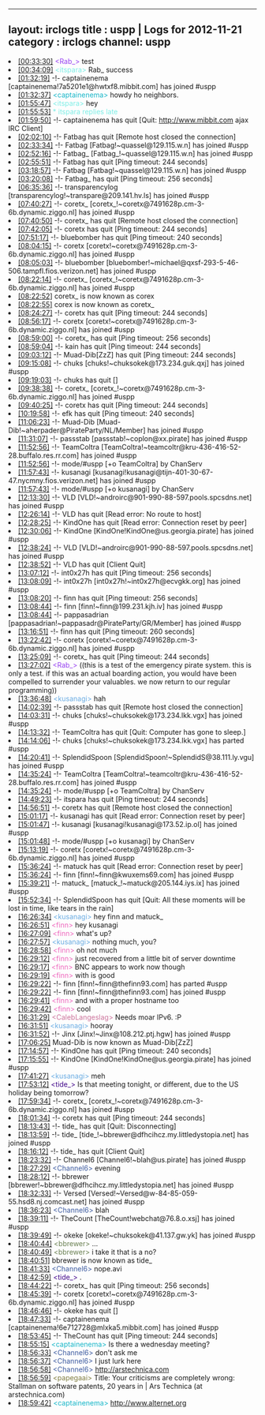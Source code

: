 
---
layout: irclogs
title : uspp | Logs for 2012-11-21
category : irclogs
channel: uspp
---
<li class="logitem"><a href="#00:33:30" name="00:33:30" class="time">[00:33:30]</a> <span class="person" style="color:#9742f1">&lt;Rab_&gt;</span> test </li>
<li class="logitem"><a href="#00:34:09" name="00:34:09" class="time">[00:34:09]</a> <span class="person" style="color:#7deee6">&lt;itspara&gt;</span>  Rab_ success  </li>
<li class="logitem"><a href="#01:32:19" name="01:32:19" class="time">[01:32:19]</a> -!- <span class="join">captainenema</span> [captainenema!7a5201e1@hwtxf8.mibbit.com] has joined #uspp </li>
<li class="logitem"><a href="#01:32:37" name="01:32:37" class="time">[01:32:37]</a> <span class="person" style="color:#17b6c8">&lt;captainenema&gt;</span> howdy ho neighbors. </li>
<li class="logitem"><a href="#01:55:47" name="01:55:47" class="time">[01:55:47]</a> <span class="person" style="color:#7deee6">&lt;itspara&gt;</span> hey </li>
<li class="logitem"><a href="#01:55:53" name="01:55:53" class="time">[01:55:53]</a> <span class="person" style="color:#7deee6">* itspara replies late</span> </li>
<li class="logitem"><a href="#01:59:50" name="01:59:50" class="time">[01:59:50]</a> -!- <span class="quit">captainenema</span> has quit [Quit: <a href="http://www.mibbit.com" target="_blank">http://www.mibbit.com</a> ajax IRC Client] </li>
<li class="logitem"><a href="#02:02:10" name="02:02:10" class="time">[02:02:10]</a> -!- <span class="quit">Fatbag</span> has quit [Remote host closed the connection] </li>
<li class="logitem"><a href="#02:33:34" name="02:33:34" class="time">[02:33:34]</a> -!- <span class="join">Fatbag</span> [Fatbag!~quassel@129.115.w.n] has joined #uspp </li>
<li class="logitem"><a href="#02:52:16" name="02:52:16" class="time">[02:52:16]</a> -!- <span class="join">Fatbag_</span> [Fatbag_!~quassel@129.115.w.n] has joined #uspp </li>
<li class="logitem"><a href="#02:55:51" name="02:55:51" class="time">[02:55:51]</a> -!- <span class="quit">Fatbag</span> has quit [Ping timeout: 244 seconds] </li>
<li class="logitem"><a href="#03:18:57" name="03:18:57" class="time">[03:18:57]</a> -!- <span class="join">Fatbag</span> [Fatbag!~quassel@129.115.w.n] has joined #uspp </li>
<li class="logitem"><a href="#03:20:08" name="03:20:08" class="time">[03:20:08]</a> -!- <span class="quit">Fatbag_</span> has quit [Ping timeout: 256 seconds] </li>
<li class="logitem"><a href="#06:35:36" name="06:35:36" class="time">[06:35:36]</a> -!- <span class="join">transparencylog</span> [transparencylog!~transpare@209.141.hv.ls] has joined #uspp </li>
<li class="logitem"><a href="#07:40:27" name="07:40:27" class="time">[07:40:27]</a> -!- <span class="join">coretx_</span> [coretx_!~coretx@7491628p.cm-3-6b.dynamic.ziggo.nl] has joined #uspp </li>
<li class="logitem"><a href="#07:40:50" name="07:40:50" class="time">[07:40:50]</a> -!- <span class="quit">coretx_</span> has quit [Remote host closed the connection] </li>
<li class="logitem"><a href="#07:42:05" name="07:42:05" class="time">[07:42:05]</a> -!- <span class="quit">coretx</span> has quit [Ping timeout: 244 seconds] </li>
<li class="logitem"><a href="#07:51:17" name="07:51:17" class="time">[07:51:17]</a> -!- <span class="quit">bluebomber</span> has quit [Ping timeout: 240 seconds] </li>
<li class="logitem"><a href="#08:04:15" name="08:04:15" class="time">[08:04:15]</a> -!- <span class="join">coretx</span> [coretx!~coretx@7491628p.cm-3-6b.dynamic.ziggo.nl] has joined #uspp </li>
<li class="logitem"><a href="#08:05:03" name="08:05:03" class="time">[08:05:03]</a> -!- <span class="join">bluebomber</span> [bluebomber!~michael@qxsf-293-5-46-506.tampfl.fios.verizon.net] has joined #uspp </li>
<li class="logitem"><a href="#08:22:14" name="08:22:14" class="time">[08:22:14]</a> -!- <span class="join">coretx_</span> [coretx_!~coretx@7491628p.cm-3-6b.dynamic.ziggo.nl] has joined #uspp </li>
<li class="logitem"><a href="#08:22:52" name="08:22:52" class="time">[08:22:52]</a> <span class="nick">coretx_</span> is now known as <span class="nick">corex</span> </li>
<li class="logitem"><a href="#08:22:55" name="08:22:55" class="time">[08:22:55]</a> <span class="nick">corex</span> is now known as <span class="nick">coretx_</span> </li>
<li class="logitem"><a href="#08:24:27" name="08:24:27" class="time">[08:24:27]</a> -!- <span class="quit">coretx</span> has quit [Ping timeout: 244 seconds] </li>
<li class="logitem"><a href="#08:56:17" name="08:56:17" class="time">[08:56:17]</a> -!- <span class="join">coretx</span> [coretx!~coretx@7491628p.cm-3-6b.dynamic.ziggo.nl] has joined #uspp </li>
<li class="logitem"><a href="#08:59:00" name="08:59:00" class="time">[08:59:00]</a> -!- <span class="quit">coretx_</span> has quit [Ping timeout: 256 seconds] </li>
<li class="logitem"><a href="#08:59:04" name="08:59:04" class="time">[08:59:04]</a> -!- <span class="quit">kain</span> has quit [Ping timeout: 244 seconds] </li>
<li class="logitem"><a href="#09:03:12" name="09:03:12" class="time">[09:03:12]</a> -!- <span class="quit">Muad-Dib[ZzZ]</span> has quit [Ping timeout: 244 seconds] </li>
<li class="logitem"><a href="#09:15:08" name="09:15:08" class="time">[09:15:08]</a> -!- <span class="join">chuks</span> [chuks!~chuksokek@173.234.guk.qxj] has joined #uspp </li>
<li class="logitem"><a href="#09:19:03" name="09:19:03" class="time">[09:19:03]</a> -!- <span class="quit">chuks</span> has quit [] </li>
<li class="logitem"><a href="#09:38:38" name="09:38:38" class="time">[09:38:38]</a> -!- <span class="join">coretx_</span> [coretx_!~coretx@7491628p.cm-3-6b.dynamic.ziggo.nl] has joined #uspp </li>
<li class="logitem"><a href="#09:40:25" name="09:40:25" class="time">[09:40:25]</a> -!- <span class="quit">coretx</span> has quit [Ping timeout: 244 seconds] </li>
<li class="logitem"><a href="#10:19:58" name="10:19:58" class="time">[10:19:58]</a> -!- <span class="quit">efk</span> has quit [Ping timeout: 240 seconds] </li>
<li class="logitem"><a href="#11:06:23" name="11:06:23" class="time">[11:06:23]</a> -!- <span class="join">Muad-Dib</span> [Muad-Dib!~aherpader@PirateParty/NL/Member] has joined #uspp </li>
<li class="logitem"><a href="#11:31:07" name="11:31:07" class="time">[11:31:07]</a> -!- <span class="join">passstab</span> [passstab!~coplon@xx.pirate] has joined #uspp </li>
<li class="logitem"><a href="#11:52:56" name="11:52:56" class="time">[11:52:56]</a> -!- <span class="join">TeamColtra</span> [TeamColtra!~teamcoltr@kru-436-416-52-28.buffalo.res.rr.com] has joined #uspp </li>
<li class="logitem"><a href="#11:52:56" name="11:52:56" class="time">[11:52:56]</a> -!- mode/<span class="mode">#uspp</span> [+o TeamColtra] by ChanServ </li>
<li class="logitem"><a href="#11:57:43" name="11:57:43" class="time">[11:57:43]</a> -!- <span class="join">kusanagi</span> [kusanagi!kusanagi@tijn-401-30-67-47.nycmny.fios.verizon.net] has joined #uspp </li>
<li class="logitem"><a href="#11:57:43" name="11:57:43" class="time">[11:57:43]</a> -!- mode/<span class="mode">#uspp</span> [+o kusanagi] by ChanServ </li>
<li class="logitem"><a href="#12:13:30" name="12:13:30" class="time">[12:13:30]</a> -!- <span class="join">VLD</span> [VLD!~androirc@901-990-88-597.pools.spcsdns.net] has joined #uspp </li>
<li class="logitem"><a href="#12:26:14" name="12:26:14" class="time">[12:26:14]</a> -!- <span class="quit">VLD</span> has quit [Read error: No route to host] </li>
<li class="logitem"><a href="#12:28:25" name="12:28:25" class="time">[12:28:25]</a> -!- <span class="quit">KindOne</span> has quit [Read error: Connection reset by peer] </li>
<li class="logitem"><a href="#12:30:06" name="12:30:06" class="time">[12:30:06]</a> -!- <span class="join">KindOne</span> [KindOne!KindOne@us.georgia.pirate] has joined #uspp </li>
<li class="logitem"><a href="#12:38:24" name="12:38:24" class="time">[12:38:24]</a> -!- <span class="join">VLD</span> [VLD!~androirc@901-990-88-597.pools.spcsdns.net] has joined #uspp </li>
<li class="logitem"><a href="#12:38:52" name="12:38:52" class="time">[12:38:52]</a> -!- <span class="quit">VLD</span> has quit [Client Quit] </li>
<li class="logitem"><a href="#13:07:12" name="13:07:12" class="time">[13:07:12]</a> -!- <span class="quit">int0x27h</span> has quit [Ping timeout: 256 seconds] </li>
<li class="logitem"><a href="#13:08:09" name="13:08:09" class="time">[13:08:09]</a> -!- <span class="join">int0x27h</span> [int0x27h!~int0x27h@ecvgkk.org] has joined #uspp </li>
<li class="logitem"><a href="#13:08:20" name="13:08:20" class="time">[13:08:20]</a> -!- <span class="quit">finn</span> has quit [Ping timeout: 256 seconds] </li>
<li class="logitem"><a href="#13:08:44" name="13:08:44" class="time">[13:08:44]</a> -!- <span class="join">finn</span> [finn!~finn@199.231.kjh.iv] has joined #uspp </li>
<li class="logitem"><a href="#13:08:44" name="13:08:44" class="time">[13:08:44]</a> -!- <span class="join">pappasadrian</span> [pappasadrian!~pappasadr@PirateParty/GR/Member] has joined #uspp </li>
<li class="logitem"><a href="#13:16:51" name="13:16:51" class="time">[13:16:51]</a> -!- <span class="quit">finn</span> has quit [Ping timeout: 260 seconds] </li>
<li class="logitem"><a href="#13:22:42" name="13:22:42" class="time">[13:22:42]</a> -!- <span class="join">coretx</span> [coretx!~coretx@7491628p.cm-3-6b.dynamic.ziggo.nl] has joined #uspp </li>
<li class="logitem"><a href="#13:25:09" name="13:25:09" class="time">[13:25:09]</a> -!- <span class="quit">coretx_</span> has quit [Ping timeout: 244 seconds] </li>
<li class="logitem"><a href="#13:27:02" name="13:27:02" class="time">[13:27:02]</a> <span class="person" style="color:#9742f1">&lt;Rab_&gt;</span> ((this is a test of the emergency pirate system. this is only a test. if this was an actual boarding action, you would have been compelled to surrender your valuables. we now return to our regular programming)) </li>
<li class="logitem"><a href="#13:36:48" name="13:36:48" class="time">[13:36:48]</a> <span class="person" style="color:#6aace3">&lt;kusanagi&gt;</span> hah </li>
<li class="logitem"><a href="#14:02:39" name="14:02:39" class="time">[14:02:39]</a> -!- <span class="quit">passstab</span> has quit [Remote host closed the connection] </li>
<li class="logitem"><a href="#14:03:31" name="14:03:31" class="time">[14:03:31]</a> -!- <span class="join">chuks</span> [chuks!~chuksokek@173.234.lkk.vgx] has joined #uspp </li>
<li class="logitem"><a href="#14:13:32" name="14:13:32" class="time">[14:13:32]</a> -!- <span class="quit">TeamColtra</span> has quit [Quit: Computer has gone to sleep.] </li>
<li class="logitem"><a href="#14:14:06" name="14:14:06" class="time">[14:14:06]</a> -!- <span class="part">chuks</span> [chuks!~chuksokek@173.234.lkk.vgx] has parted #uspp </li>
<li class="logitem"><a href="#14:20:41" name="14:20:41" class="time">[14:20:41]</a> -!- <span class="join">SplendidSpoon</span> [SplendidSpoon!~SplendidS@38.111.ly.vgu] has joined #uspp </li>
<li class="logitem"><a href="#14:35:24" name="14:35:24" class="time">[14:35:24]</a> -!- <span class="join">TeamColtra</span> [TeamColtra!~teamcoltr@kru-436-416-52-28.buffalo.res.rr.com] has joined #uspp </li>
<li class="logitem"><a href="#14:35:24" name="14:35:24" class="time">[14:35:24]</a> -!- mode/<span class="mode">#uspp</span> [+o TeamColtra] by ChanServ </li>
<li class="logitem"><a href="#14:49:23" name="14:49:23" class="time">[14:49:23]</a> -!- <span class="quit">itspara</span> has quit [Ping timeout: 244 seconds] </li>
<li class="logitem"><a href="#14:56:51" name="14:56:51" class="time">[14:56:51]</a> -!- <span class="quit">coretx</span> has quit [Remote host closed the connection] </li>
<li class="logitem"><a href="#15:01:17" name="15:01:17" class="time">[15:01:17]</a> -!- <span class="quit">kusanagi</span> has quit [Read error: Connection reset by peer] </li>
<li class="logitem"><a href="#15:01:47" name="15:01:47" class="time">[15:01:47]</a> -!- <span class="join">kusanagi</span> [kusanagi!kusanagi@173.52.ip.ol] has joined #uspp </li>
<li class="logitem"><a href="#15:01:48" name="15:01:48" class="time">[15:01:48]</a> -!- mode/<span class="mode">#uspp</span> [+o kusanagi] by ChanServ </li>
<li class="logitem"><a href="#15:13:19" name="15:13:19" class="time">[15:13:19]</a> -!- <span class="join">coretx</span> [coretx!~coretx@7491628p.cm-3-6b.dynamic.ziggo.nl] has joined #uspp </li>
<li class="logitem"><a href="#15:36:24" name="15:36:24" class="time">[15:36:24]</a> -!- <span class="quit">matuck</span> has quit [Read error: Connection reset by peer] </li>
<li class="logitem"><a href="#15:36:24" name="15:36:24" class="time">[15:36:24]</a> -!- <span class="join">finn</span> [finn!~finn@kwuxems69.com] has joined #uspp </li>
<li class="logitem"><a href="#15:39:21" name="15:39:21" class="time">[15:39:21]</a> -!- <span class="join">matuck_</span> [matuck_!~matuck@205.144.iys.ix] has joined #uspp </li>
<li class="logitem"><a href="#15:52:34" name="15:52:34" class="time">[15:52:34]</a> -!- <span class="quit">SplendidSpoon</span> has quit [Quit: All these moments will be lost in time, like tears in the rain] </li>
<li class="logitem"><a href="#16:26:34" name="16:26:34" class="time">[16:26:34]</a> <span class="person" style="color:#6aace3">&lt;kusanagi&gt;</span> hey finn and matuck_  </li>
<li class="logitem"><a href="#16:26:51" name="16:26:51" class="time">[16:26:51]</a> <span class="person" style="color:#ee67bd">&lt;finn&gt;</span> hey kusanagi  </li>
<li class="logitem"><a href="#16:27:09" name="16:27:09" class="time">[16:27:09]</a> <span class="person" style="color:#ee67bd">&lt;finn&gt;</span> what's up? </li>
<li class="logitem"><a href="#16:27:57" name="16:27:57" class="time">[16:27:57]</a> <span class="person" style="color:#6aace3">&lt;kusanagi&gt;</span> nothing much, you? </li>
<li class="logitem"><a href="#16:28:58" name="16:28:58" class="time">[16:28:58]</a> <span class="person" style="color:#ee67bd">&lt;finn&gt;</span> oh not much </li>
<li class="logitem"><a href="#16:29:12" name="16:29:12" class="time">[16:29:12]</a> <span class="person" style="color:#ee67bd">&lt;finn&gt;</span> just recovered from a little bit of server downtime </li>
<li class="logitem"><a href="#16:29:17" name="16:29:17" class="time">[16:29:17]</a> <span class="person" style="color:#ee67bd">&lt;finn&gt;</span> BNC appears to work now though </li>
<li class="logitem"><a href="#16:29:19" name="16:29:19" class="time">[16:29:19]</a> <span class="person" style="color:#ee67bd">&lt;finn&gt;</span> with is good </li>
<li class="logitem"><a href="#16:29:22" name="16:29:22" class="time">[16:29:22]</a> -!- <span class="part">finn</span> [finn!~finn@thefinn93.com] has parted #uspp </li>
<li class="logitem"><a href="#16:29:22" name="16:29:22" class="time">[16:29:22]</a> -!- <span class="join">finn</span> [finn!~finn@thefinn93.com] has joined #uspp </li>
<li class="logitem"><a href="#16:29:41" name="16:29:41" class="time">[16:29:41]</a> <span class="person" style="color:#ee67bd">&lt;finn&gt;</span> and with a proper hostname too </li>
<li class="logitem"><a href="#16:29:42" name="16:29:42" class="time">[16:29:42]</a> <span class="person" style="color:#ee67bd">&lt;finn&gt;</span> cool </li>
<li class="logitem"><a href="#16:31:29" name="16:31:29" class="time">[16:31:29]</a> <span class="person" style="color:#cc749c">&lt;CalebLangeslag&gt;</span> Needs moar IPv6. :P </li>
<li class="logitem"><a href="#16:31:51" name="16:31:51" class="time">[16:31:51]</a> <span class="person" style="color:#6aace3">&lt;kusanagi&gt;</span> hooray </li>
<li class="logitem"><a href="#16:31:52" name="16:31:52" class="time">[16:31:52]</a> -!- <span class="join">Jinx</span> [Jinx!~Jinx@108.212.ptj.hgw] has joined #uspp </li>
<li class="logitem"><a href="#17:06:25" name="17:06:25" class="time">[17:06:25]</a> <span class="nick">Muad-Dib</span> is now known as <span class="nick">Muad-Dib[ZzZ]</span> </li>
<li class="logitem"><a href="#17:14:57" name="17:14:57" class="time">[17:14:57]</a> -!- <span class="quit">KindOne</span> has quit [Ping timeout: 240 seconds] </li>
<li class="logitem"><a href="#17:15:55" name="17:15:55" class="time">[17:15:55]</a> -!- <span class="join">KindOne</span> [KindOne!KindOne@us.georgia.pirate] has joined #uspp </li>
<li class="logitem"><a href="#17:41:27" name="17:41:27" class="time">[17:41:27]</a> <span class="person" style="color:#6aace3">&lt;kusanagi&gt;</span> meh </li>
<li class="logitem"><a href="#17:53:12" name="17:53:12" class="time">[17:53:12]</a> <span class="person" style="color:#42078b">&lt;tide_&gt;</span> Is that meeting tonight, or different, due to the US holiday being tomorrow? </li>
<li class="logitem"><a href="#17:59:34" name="17:59:34" class="time">[17:59:34]</a> -!- <span class="join">coretx_</span> [coretx_!~coretx@7491628p.cm-3-6b.dynamic.ziggo.nl] has joined #uspp </li>
<li class="logitem"><a href="#18:01:34" name="18:01:34" class="time">[18:01:34]</a> -!- <span class="quit">coretx</span> has quit [Ping timeout: 244 seconds] </li>
<li class="logitem"><a href="#18:13:43" name="18:13:43" class="time">[18:13:43]</a> -!- <span class="quit">tide_</span> has quit [Quit: Disconnecting] </li>
<li class="logitem"><a href="#18:13:59" name="18:13:59" class="time">[18:13:59]</a> -!- <span class="join">tide_</span> [tide_!~bbrewer@dfhcihcz.my.littledystopia.net] has joined #uspp </li>
<li class="logitem"><a href="#18:16:12" name="18:16:12" class="time">[18:16:12]</a> -!- <span class="quit">tide_</span> has quit [Client Quit] </li>
<li class="logitem"><a href="#18:23:32" name="18:23:32" class="time">[18:23:32]</a> -!- <span class="join">Channel6</span> [Channel6!~blah@us.pirate] has joined #uspp </li>
<li class="logitem"><a href="#18:27:29" name="18:27:29" class="time">[18:27:29]</a> <span class="person" style="color:#3d5ba0">&lt;Channel6&gt;</span> evening </li>
<li class="logitem"><a href="#18:28:12" name="18:28:12" class="time">[18:28:12]</a> -!- <span class="join">bbrewer</span> [bbrewer!~bbrewer@dfhcihcz.my.littledystopia.net] has joined #uspp </li>
<li class="logitem"><a href="#18:32:33" name="18:32:33" class="time">[18:32:33]</a> -!- <span class="join">Versed</span> [Versed!~Versed@w-84-85-059-55.hsd8.nj.comcast.net] has joined #uspp </li>
<li class="logitem"><a href="#18:36:23" name="18:36:23" class="time">[18:36:23]</a> <span class="person" style="color:#3d5ba0">&lt;Channel6&gt;</span> blah </li>
<li class="logitem"><a href="#18:39:11" name="18:39:11" class="time">[18:39:11]</a> -!- <span class="join">TheCount</span> [TheCount!webchat@76.8.o.xsj] has joined #uspp </li>
<li class="logitem"><a href="#18:39:49" name="18:39:49" class="time">[18:39:49]</a> -!- <span class="join">okeke</span> [okeke!~chuksokek@41.137.gw.yk] has joined #uspp </li>
<li class="logitem"><a href="#18:40:44" name="18:40:44" class="time">[18:40:44]</a> <span class="person" style="color:#6b8153">&lt;bbrewer&gt;</span> ... </li>
<li class="logitem"><a href="#18:40:49" name="18:40:49" class="time">[18:40:49]</a> <span class="person" style="color:#6b8153">&lt;bbrewer&gt;</span> i take it that is a no? </li>
<li class="logitem"><a href="#18:40:51" name="18:40:51" class="time">[18:40:51]</a> <span class="nick">bbrewer</span> is now known as <span class="nick">tide_</span> </li>
<li class="logitem"><a href="#18:41:33" name="18:41:33" class="time">[18:41:33]</a> <span class="person" style="color:#3d5ba0">&lt;Channel6&gt;</span> nope.avi </li>
<li class="logitem"><a href="#18:42:59" name="18:42:59" class="time">[18:42:59]</a> <span class="person" style="color:#42078b">&lt;tide_&gt;</span> . </li>
<li class="logitem"><a href="#18:44:22" name="18:44:22" class="time">[18:44:22]</a> -!- <span class="quit">coretx_</span> has quit [Ping timeout: 256 seconds] </li>
<li class="logitem"><a href="#18:45:39" name="18:45:39" class="time">[18:45:39]</a> -!- <span class="join">coretx</span> [coretx!~coretx@7491628p.cm-3-6b.dynamic.ziggo.nl] has joined #uspp </li>
<li class="logitem"><a href="#18:46:46" name="18:46:46" class="time">[18:46:46]</a> -!- <span class="quit">okeke</span> has quit [] </li>
<li class="logitem"><a href="#18:47:33" name="18:47:33" class="time">[18:47:33]</a> -!- <span class="join">captainenema</span> [captainenema!6e712728@mlxka5.mibbit.com] has joined #uspp </li>
<li class="logitem"><a href="#18:53:45" name="18:53:45" class="time">[18:53:45]</a> -!- <span class="quit">TheCount</span> has quit [Ping timeout: 244 seconds] </li>
<li class="logitem"><a href="#18:55:15" name="18:55:15" class="time">[18:55:15]</a> <span class="person" style="color:#17b6c8">&lt;captainenema&gt;</span> Is there a wednesday meeting? </li>
<li class="logitem"><a href="#18:56:33" name="18:56:33" class="time">[18:56:33]</a> <span class="person" style="color:#3d5ba0">&lt;Channel6&gt;</span> don't ask me </li>
<li class="logitem"><a href="#18:56:37" name="18:56:37" class="time">[18:56:37]</a> <span class="person" style="color:#3d5ba0">&lt;Channel6&gt;</span> I just lurk here </li>
<li class="logitem"><a href="#18:56:58" name="18:56:58" class="time">[18:56:58]</a> <span class="person" style="color:#3d5ba0">&lt;Channel6&gt;</span> <a href="http://arstechnica.com/tech-policy/2012/11/your-criticisms-are-completely-wrong-stallman-on-software-patents/" target="_blank">http://arstechnica.com</a> </li>
<li class="logitem"><a href="#18:56:59" name="18:56:59" class="time">[18:56:59]</a> <span class="person" style="color:#817e41">&lt;papegaai&gt;</span> Title: Your criticisms are completely wrong: Stallman on software patents, 20 years in | Ars Technica (at arstechnica.com) </li>
<li class="logitem"><a href="#18:59:42" name="18:59:42" class="time">[18:59:42]</a> <span class="person" style="color:#17b6c8">&lt;captainenema&gt;</span> <a href="http://www.alternet.org/belief/year-jail-not-believing-god-how-kentucky-persecuting-atheists" target="_blank">http://www.alternet.org</a> </li>


